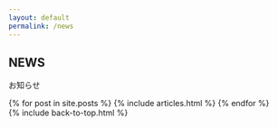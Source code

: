 ```yaml
---
layout: default
permalink: /news
---
```


<div class="container-fruid">
  <section class="section-gray">
    <div class="section-contents">
      <h2 class="text-center title-text">NEWS</h2>
      <p class="caption text-center">お知らせ</p>
      <div class="row mx-2 mx-md-0">
        {% for post in site.posts %}
        {% include articles.html %}
        {% endfor %}
      </div>
    </div>
    <div class="mt-4">
      {% include back-to-top.html %}
    </div>
  </section>
</div>